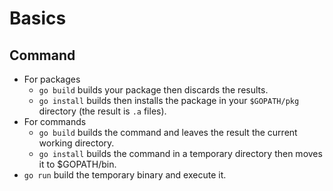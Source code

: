 # Basics

## Command

- For packages
  - `go build` builds your package then discards the results.
  - `go install` builds then installs the package in your `$GOPATH/pkg` directory (the result is `.a` files).
- For commands
  - `go build` builds the command and leaves the result the current working directory.
  - `go install` builds the command in a temporary directory then moves it to $GOPATH/bin.
- `go run` build the temporary binary and execute it.
